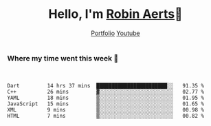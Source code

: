 <h1 align="center">Hello, I'm <a href="https://robyte.ga" target="_blank">Robin Aerts</a>🙌</h1>

<div align="center">
  <a target="_blank" href="https://robyte.ga">Portfolio</a>
  <a target="_blank" href="https://www.youtube.com/channel/UCo98-m_pFHFvA_0AjzqhZeA">Youtube</a>
</div>

<br/>
<h3>Where my time went this week 🦜</h3>
<br/>

<!--START_SECTION:waka-->

```text
Dart         14 hrs 37 mins  ███████████████████████░░   91.35 %
C++          26 mins         ▓░░░░░░░░░░░░░░░░░░░░░░░░   02.77 %
YAML         18 mins         ▒░░░░░░░░░░░░░░░░░░░░░░░░   01.95 %
JavaScript   15 mins         ▒░░░░░░░░░░░░░░░░░░░░░░░░   01.65 %
XML          9 mins          ▒░░░░░░░░░░░░░░░░░░░░░░░░   00.98 %
HTML         7 mins          ▒░░░░░░░░░░░░░░░░░░░░░░░░   00.82 %
```

<!--END_SECTION:waka-->
